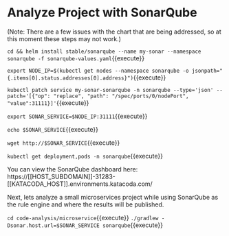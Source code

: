 # Analyze Project with SonarQube #

(Note: There are a few issues with the chart that are being addressed, so at this moment these steps may not work.)

`cd && helm install stable/sonarqube --name my-sonar --namespace sonarqube -f sonarqube-values.yaml`{{execute}}

`export NODE_IP=$(kubectl get nodes --namespace sonarqube -o jsonpath="{.items[0].status.addresses[0].address}")`{{execute}}

`kubectl patch service my-sonar-sonarqube -n sonarqube --type='json' --patch='[{"op": "replace", "path": "/spec/ports/0/nodePort", "value":31111}]'`{{execute}}

`export SONAR_SERVICE=$NODE_IP:31111`{{execute}}

`echo $SONAR_SERVICE`{{execute}}

`wget http://$SONAR_SERVICE`{{execute}}

`kubectl get deployment,pods -n sonarqube`{{execute}}

You can view the SonarQube dashboard here:
https://[[HOST_SUBDOMAIN]]-31283-[[KATACODA_HOST]].environments.katacoda.com/

Next, lets analyze a small microservices project while using SonarQube as the rule engine and where the results will be published.

`cd code-analysis/microservice`{{execute}}
`./gradlew -Dsonar.host.url=$SONAR_SERVICE sonarqube`{{execute}}
